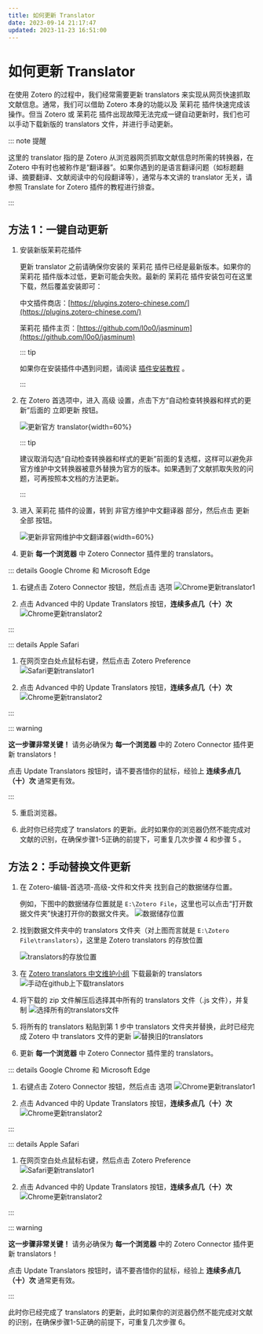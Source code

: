 ```yaml
---
title: 如何更新 Translator
date: 2023-09-14 21:17:47
updated: 2023-11-23 16:51:00
---
```

# 如何更新 Translator

在使用 Zotero 的过程中，我们经常需要更新 translators 来实现从网页快速抓取文献信息。通常，我们可以借助 Zotero 本身的功能以及 茉莉花 插件快速完成该操作。但当 Zotero 或 茉莉花 插件出现故障无法完成一键自动更新时，我们也可以手动下载新版的 translators 文件，并进行手动更新。

::: note 提醒

这里的 translator 指的是 Zotero 从浏览器网页抓取文献信息时所需的转换器，在 Zotero 中有时也被称作是“翻译器”。如果你遇到的是语言翻译问题（如标题翻译、摘要翻译、文献阅读中的句段翻译等），通常与本文讲的 translator 无关，请参照 Translate for Zotero 插件的教程进行排查。

:::

## 方法 1：一键自动更新

1. 安装新版茉莉花插件

    更新 translator 之前请确保你安装的 茉莉花 插件已经是最新版本。如果你的 茉莉花 插件版本过低，更新可能会失败。最新的 茉莉花 插件安装包可在这里下载，然后覆盖安装即可：

    中文插件商店：[https://plugins.zotero-chinese.com/](https://plugins.zotero-chinese.com/)

    茉莉花 插件主页：[https://github.com/l0o0/jasminum](https://github.com/l0o0/jasminum)

    ::: tip

    如果你在安装插件中遇到问题，请阅读 [插件安装教程](../plugins/about-plugin.md) 。

    :::

2. 在 Zotero 首选项中，进入 高级 设置，点击下方“自动检查转换器和样式的更新”后面的 立即更新 按钮。

    ![更新官方 translator](../../assets/image-update-official-translators.jpg){width=60%}

    ::: tip

    建议取消勾选“自动检查转换器和样式的更新”前面的复选框，这样可以避免非官方维护中文转换器被意外替换为官方的版本。如果遇到了文献抓取失败的问题，可再按照本文档的方法更新。

    :::

3. 进入 茉莉花 插件的设置，转到 非官方维护中文翻译器 部分，然后点击 更新全部 按钮。

    ![更新非官网维护中文翻译器](../../assets/image-update-unofficial-translators.jpg){width=60%}

4. 更新 **每一个浏览器** 中 Zotero Connector 插件里的 translators。

::: details Google Chrome 和 Microsoft Edge

1. 右键点击 Zotero Connector 按钮，然后点击 选项
![Chrome更新translator1](../../assets/image-update-translator-chrome-1.jpg)

2. 点击 Advanced 中的 Update Translators 按钮，**连续多点几（十）次**
![Chrome更新translator2](../../assets/image-update-translator-chrome-2.jpg)

:::

::: details Apple Safari

1. 在网页空白处点鼠标右键，然后点击 Zotero Preference
![Safari更新translator1](../../assets/image-update-translator-safari-1.jpg)

2. 点击 Advanced 中的 Update Translators 按钮，**连续多点几（十）次**
![Chrome更新translator2](../../assets/image-update-translator-safari-2.jpg)

:::

::: warning

**这一步骤非常关键！** 请务必确保为 **每一个浏览器** 中的 Zotero Connector 插件更新 translators！

点击 Update Translators 按钮时，请不要吝惜你的鼠标，经验上 **连续多点几（十）次** 通常更有效。

:::

5. 重启浏览器。

6. 此时你已经完成了 translators 的更新。此时如果你的浏览器仍然不能完成对文献的识别，在确保步骤1-5正确的前提下，可重复几次步骤 4 和步骤 5 。

## 方法 2：手动替换文件更新

1. 在 Zotero-编辑-首选项-高级-文件和文件夹 找到自己的数据储存位置。

    例如，下图中的数据储存位置就是 `E:\Zotero File`，这里也可以点击“打开数据文件夹”快速打开你的数据文件夹。
    ![数据储存位置](../../assets/image-zotero-数据储存位置.png)

2. 找到数据文件夹中的 translators 文件夹（对上图而言就是 `E:\Zotero File\translators`），这里是 Zotero translators 的存放位置

    ![translators的存放位置](../../assets/image-数据储存位置translators文件夹.png)

3. 在 [Zotero translators 中文维护小组](https://github.com/l0o0/translators_CN) 下载最新的 translators
    ![手动在github上下载translators](../../assets/image-手动在github下载translators.png)

4. 将下载的 zip 文件解压后选择其中所有的 translators 文件（.js 文件），并复制
    ![选择所有的translators文件](../../assets/image-translators文件.png)

5. 将所有的 translators 粘贴到第 1 步中 translators 文件夹并替换，此时已经完成 Zotero 中 translators 文件的更新
    ![替换旧的translators](../../assets/image-手动更新translators.png)

6. 更新 **每一个浏览器** 中 Zotero Connector 插件里的 translators。

::: details Google Chrome 和 Microsoft Edge

1. 右键点击 Zotero Connector 按钮，然后点击 选项
![Chrome更新translator1](../../assets/image-update-translator-chrome-1.jpg)

2. 点击 Advanced 中的 Update Translators 按钮，**连续多点几（十）次**
![Chrome更新translator2](../../assets/image-update-translator-chrome-2.jpg)

:::

::: details Apple Safari

1. 在网页空白处点鼠标右键，然后点击 Zotero Preference
![Safari更新translator1](../../assets/image-update-translator-safari-1.jpg)

2. 点击 Advanced 中的 Update Translators 按钮，**连续多点几（十）次**
![Chrome更新translator2](../../assets/image-update-translator-safari-2.jpg)

:::

::: warning

**这一步骤非常关键！** 请务必确保为 **每一个浏览器** 中的 Zotero Connector 插件更新 translators！

点击 Update Translators 按钮时，请不要吝惜你的鼠标，经验上 **连续多点几（十）次** 通常更有效。

:::

此时你已经完成了 translators 的更新，此时如果你的浏览器仍然不能完成对文献的识别，在确保步骤1-5正确的前提下，可重复几次步骤 6。
